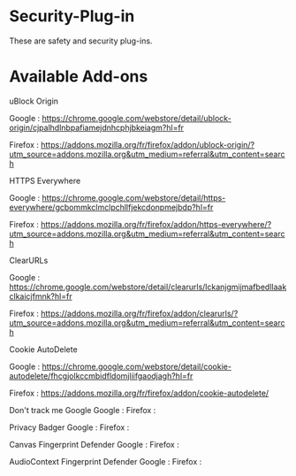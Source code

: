 # Security-Plug-in
These are safety and security plug-ins.

# Available Add-ons
uBlock Origin

Google : https://chrome.google.com/webstore/detail/ublock-origin/cjpalhdlnbpafiamejdnhcphjbkeiagm?hl=fr

Firefox : https://addons.mozilla.org/fr/firefox/addon/ublock-origin/?utm_source=addons.mozilla.org&utm_medium=referral&utm_content=search

HTTPS Everywhere

Google : https://chrome.google.com/webstore/detail/https-everywhere/gcbommkclmclpchllfjekcdonpmejbdp?hl=fr

Firefox : https://addons.mozilla.org/fr/firefox/addon/https-everywhere/?utm_source=addons.mozilla.org&utm_medium=referral&utm_content=search

ClearURLs

Google : https://chrome.google.com/webstore/detail/clearurls/lckanjgmijmafbedllaakclkaicjfmnk?hl=fr

Firefox : https://addons.mozilla.org/fr/firefox/addon/clearurls/?utm_source=addons.mozilla.org&utm_medium=referral&utm_content=search

Cookie AutoDelete

Google : https://chrome.google.com/webstore/detail/cookie-autodelete/fhcgjolkccmbidfldomjliifgaodjagh?hl=fr

Firefox : https://addons.mozilla.org/fr/firefox/addon/cookie-autodelete/

Don't track me Google
Google :
Firefox :

Privacy Badger
Google :
Firefox :

Canvas Fingerprint Defender
Google :
Firefox :

AudioContext Fingerprint Defender
Google :
Firefox :
